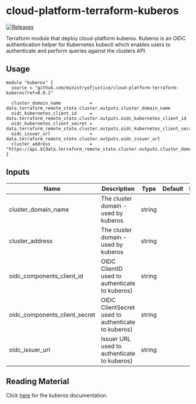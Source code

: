 # cloud-platform-terraform-kuberos

<a href="https://github.com/ministryofjustice/cloud-platform-terraform-kuberos/releases">
  <img src="https://img.shields.io/github/release/ministryofjustice/cloud-platform-terraform-kuberos/all.svg" alt="Releases" />
</a>

Terraform module that deploy cloud-platform kuberos. Kuberos is an OIDC authentication helper for Kubernetes kubectl which enables users to authenticate and perform queries against the clusters API. 

## Usage

```hcl
module "kuberos" {
  source = "github.com/ministryofjustice/cloud-platform-terraform-kuberos?ref=0.0.1"

  cluster_domain_name           = data.terraform_remote_state.cluster.outputs.cluster_domain_name
  oidc_kubernetes_client_id     = data.terraform_remote_state.cluster.outputs.oidc_kubernetes_client_id
  oidc_kubernetes_client_secret = data.terraform_remote_state.cluster.outputs.oidc_kubernetes_client_secret
  oidc_issuer_url               = data.terraform_remote_state.cluster.outputs.oidc_issuer_url
  cluster_address               = "https://api.${data.terraform_remote_state.cluster.outputs.cluster_domain_name}"
}

```
## Inputs

| Name | Description | Type | Default | Required |
|------|-------------|:----:|:-----:|:-----:|
| cluster_domain_name          | The cluster domain - used by kuberos               | string | | yes |
| cluster_address              | The cluster domain - used by kuberos              | string | | yes |
| oidc_components_client_id    | OIDC ClientID used to authenticate to kuberos) | string | | yes |
| oidc_components_client_secret | OIDC ClientSecret used to authenticate to kuberos) | string | | yes |
| oidc_issuer_url              | Issuer URL used to authenticate to kuberos) | string | | yes |

## Reading Material

Click [here](https://github.com/helm/charts/tree/master/stable/kuberos#configuration) for the kuberos documentation.